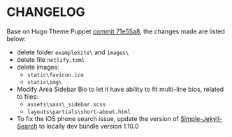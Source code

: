 # CHANGELOG

Base on Hugo Theme Puppet [commit 71e55a8](https://github.com/roninro/hugo-theme-puppet/tree/71e55a893702ea6e1a15a71a3d0e2248673794f1), the changes made are listed below:
* delete folder `exampleSite\` and `images\`
* delete file `netlify.toml`
* delete images:
  * `static\favicon.ico`
  * `static\img\`
* Modify Area Sidebar Bio to let it have ability to fit multi-line bios, related to files:
  * `assets\sass\_sidebar.scss`
  * `layouts\partials\short-about.html`
* To fix the iOS phone search issue, update the version of [Simple-Jekyll-Search](https://www.npmjs.com/package/simple-jekyll-search) to locally dev bundle version 1.10.0
